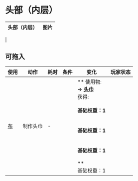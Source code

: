 # 头部（内层）  
>   
  
  头部（内层）  |   图片   
 ----  |  ----:   
   |     
  
## 可拖入  
使用  |  动作  |  耗时  |  条件  |  变化  |  玩家状态  
----  |  ----  |  ----  |  ----  |  ----  |  ----  
[布](Cloth.md)  |  制作头巾  |  -  |    |  ** 使用物: **<br>→ [头巾](HeadWrappings.md)<br>** 获得: **<br>**  **<br>基础权重：1<br><br>**  **<br>基础权重：1<br><br>**  **<br>基础权重：1<br><br>**  **<br>基础权重：1<br>  |    
